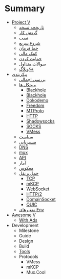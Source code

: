 # Summary

* [Project V](README.md) 
  * [تاریخچه نسخه](welcome/versions.md)
  * [گردش کار](welcome/workflow.md)
  * [نصب](welcome/install.md)
  * [شروع سریع](welcome/start.md)
  * [خط فرمان](welcome/command.md)
  * [کمک مالی](welcome/donate.md)
  * [حمایت کردن](welcome/help.md)
  * [سوالات متداول](welcome/faq.md)
  * [وبلاگ&#8618;](https://steemit.com/@v2ray)
* [پیکربندی](configuration/README.md) 
  * [بررسی اجمالی](configuration/overview.md)
  * [پروتکل ها](configuration/protocols.md) 
    * [Blackhole](configuration/protocols/blackhole.md)
    * [Blackhole](configuration/protocols/dns.md)
    * [Dokodemo](configuration/protocols/dokodemo.md)
    * [Freedom](configuration/protocols/freedom.md)
    * [MTProto](configuration/protocols/mtproto.md)
    * [HTTP](configuration/protocols/http.md)
    * [Shadowsocks](configuration/protocols/shadowsocks.md)
    * [SOCKS](configuration/protocols/socks.md)
    * [VMess](configuration/protocols/vmess.md)
  * [سیاست](configuration/policy.md)
  * [مسیریابی](configuration/routing.md)
  * [DNS](configuration/dns.md)
  * [mux](configuration/mux.md)
  * [API](configuration/api.md)
  * [آمار](configuration/stats.md)
  * [معکوس](configuration/reverse.md)
  * [حمل و نقل](configuration/transport.md) 
    * [TCP](configuration/transport/tcp.md)
    * [mKCP](configuration/transport/mkcp.md)
    * [WebSocket](configuration/transport/websocket.md)
    * [HTTP/2](configuration/transport/h2.md)
    * [DomainSocket](configuration/transport/domainsocket.md)
    * [QUIC](configuration/transport/quic.md)
  * [متغیرهای Env](configuration/env.md)
* [Awesome V](awesome/tools.md) 
  * [With Ads](awesome/ads.md)
* Development 
  * Milestone
  * Guide
  * Design
  * Build
  * [Tools](developer/tools.md)
  * Protocols 
    * VMess
    * mKCP
    * Mux.Cool